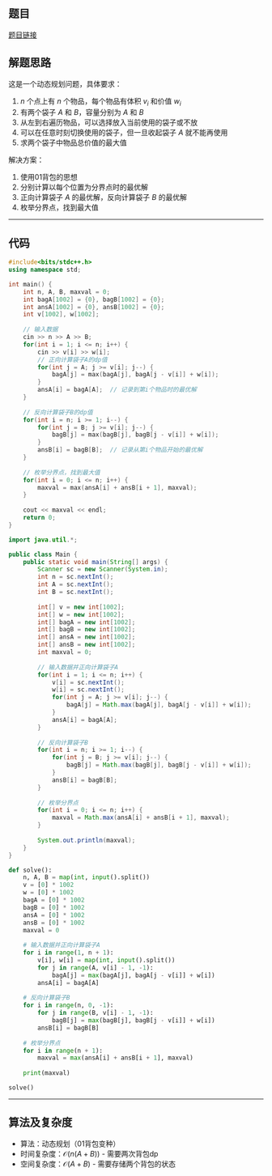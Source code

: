 ## 题目
[题目链接](https://www.nowcoder.com/practice/54bd1b269fee430cac0595a422cc6a5a?tpId=182&tqId=169790&sourceUrl=/exam/oj&channenl=wgithub&fromPut=wgithub)

## 解题思路

这是一个动态规划问题，具体要求：
1. $n$ 个点上有 $n$ 个物品，每个物品有体积 $v_i$ 和价值 $w_i$
2. 有两个袋子 $A$ 和 $B$，容量分别为 $A$ 和 $B$
3. 从左到右遍历物品，可以选择放入当前使用的袋子或不放
4. 可以在任意时刻切换使用的袋子，但一旦收起袋子 $A$ 就不能再使用
5. 求两个袋子中物品总价值的最大值

解决方案：
1. 使用01背包的思想
2. 分别计算以每个位置为分界点时的最优解
3. 正向计算袋子 $A$ 的最优解，反向计算袋子 $B$ 的最优解
4. 枚举分界点，找到最大值

---

## 代码

``` cpp []
#include<bits/stdc++.h>
using namespace std;

int main() {
    int n, A, B, maxval = 0;
    int bagA[1002] = {0}, bagB[1002] = {0};
    int ansA[1002] = {0}, ansB[1002] = {0};
    int v[1002], w[1002];
    
    // 输入数据
    cin >> n >> A >> B;
    for(int i = 1; i <= n; i++) {
        cin >> v[i] >> w[i];
        // 正向计算袋子A的dp值
        for(int j = A; j >= v[i]; j--) {
            bagA[j] = max(bagA[j], bagA[j - v[i]] + w[i]);
        }
        ansA[i] = bagA[A];  // 记录到第i个物品时的最优解
    }
    
    // 反向计算袋子B的dp值
    for(int i = n; i >= 1; i--) {
        for(int j = B; j >= v[i]; j--) {
            bagB[j] = max(bagB[j], bagB[j - v[i]] + w[i]);
        }
        ansB[i] = bagB[B];  // 记录从第i个物品开始的最优解
    }
    
    // 枚举分界点，找到最大值
    for(int i = 0; i <= n; i++) {
        maxval = max(ansA[i] + ansB[i + 1], maxval);
    }
    
    cout << maxval << endl;
    return 0;
}
```
``` java []
import java.util.*;

public class Main {
    public static void main(String[] args) {
        Scanner sc = new Scanner(System.in);
        int n = sc.nextInt();
        int A = sc.nextInt();
        int B = sc.nextInt();
        
        int[] v = new int[1002];
        int[] w = new int[1002];
        int[] bagA = new int[1002];
        int[] bagB = new int[1002];
        int[] ansA = new int[1002];
        int[] ansB = new int[1002];
        int maxval = 0;
        
        // 输入数据并正向计算袋子A
        for(int i = 1; i <= n; i++) {
            v[i] = sc.nextInt();
            w[i] = sc.nextInt();
            for(int j = A; j >= v[i]; j--) {
                bagA[j] = Math.max(bagA[j], bagA[j - v[i]] + w[i]);
            }
            ansA[i] = bagA[A];
        }
        
        // 反向计算袋子B
        for(int i = n; i >= 1; i--) {
            for(int j = B; j >= v[i]; j--) {
                bagB[j] = Math.max(bagB[j], bagB[j - v[i]] + w[i]);
            }
            ansB[i] = bagB[B];
        }
        
        // 枚举分界点
        for(int i = 0; i <= n; i++) {
            maxval = Math.max(ansA[i] + ansB[i + 1], maxval);
        }
        
        System.out.println(maxval);
    }
}
```
``` python []
def solve():
    n, A, B = map(int, input().split())
    v = [0] * 1002
    w = [0] * 1002
    bagA = [0] * 1002
    bagB = [0] * 1002
    ansA = [0] * 1002
    ansB = [0] * 1002
    maxval = 0
    
    # 输入数据并正向计算袋子A
    for i in range(1, n + 1):
        v[i], w[i] = map(int, input().split())
        for j in range(A, v[i] - 1, -1):
            bagA[j] = max(bagA[j], bagA[j - v[i]] + w[i])
        ansA[i] = bagA[A]
    
    # 反向计算袋子B
    for i in range(n, 0, -1):
        for j in range(B, v[i] - 1, -1):
            bagB[j] = max(bagB[j], bagB[j - v[i]] + w[i])
        ansB[i] = bagB[B]
    
    # 枚举分界点
    for i in range(n + 1):
        maxval = max(ansA[i] + ansB[i + 1], maxval)
    
    print(maxval)

solve()
```

---

## 算法及复杂度
- 算法：动态规划（01背包变种）  
- 时间复杂度：$\mathcal{O}(n(A+B))$ - 需要两次背包dp  
- 空间复杂度：$\mathcal{O}(A+B)$ - 需要存储两个背包的状态